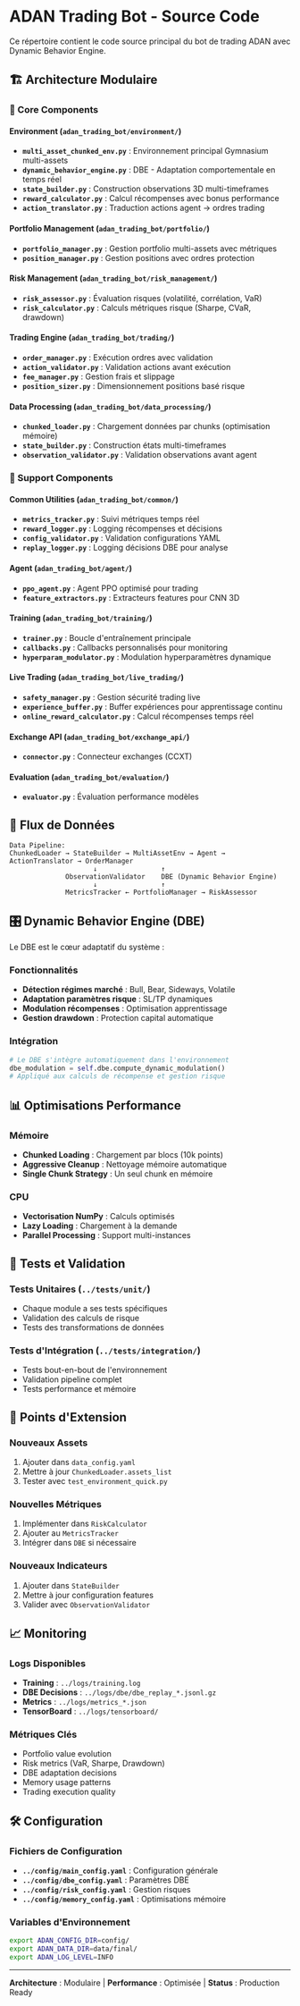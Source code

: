 # ADAN Trading Bot - Source Code

Ce répertoire contient le code source principal du bot de trading ADAN avec Dynamic Behavior Engine.

## 🏗️ Architecture Modulaire

### 🎯 Core Components

#### Environment (`adan_trading_bot/environment/`)
- **`multi_asset_chunked_env.py`** : Environnement principal Gymnasium multi-assets
- **`dynamic_behavior_engine.py`** : DBE - Adaptation comportementale en temps réel
- **`state_builder.py`** : Construction observations 3D multi-timeframes
- **`reward_calculator.py`** : Calcul récompenses avec bonus performance
- **`action_translator.py`** : Traduction actions agent → ordres trading

#### Portfolio Management (`adan_trading_bot/portfolio/`)
- **`portfolio_manager.py`** : Gestion portfolio multi-assets avec métriques
- **`position_manager.py`** : Gestion positions avec ordres protection

#### Risk Management (`adan_trading_bot/risk_management/`)
- **`risk_assessor.py`** : Évaluation risques (volatilité, corrélation, VaR)
- **`risk_calculator.py`** : Calculs métriques risque (Sharpe, CVaR, drawdown)

#### Trading Engine (`adan_trading_bot/trading/`)
- **`order_manager.py`** : Exécution ordres avec validation
- **`action_validator.py`** : Validation actions avant exécution
- **`fee_manager.py`** : Gestion frais et slippage
- **`position_sizer.py`** : Dimensionnement positions basé risque

#### Data Processing (`adan_trading_bot/data_processing/`)
- **`chunked_loader.py`** : Chargement données par chunks (optimisation mémoire)
- **`state_builder.py`** : Construction états multi-timeframes
- **`observation_validator.py`** : Validation observations avant agent

### 🔧 Support Components

#### Common Utilities (`adan_trading_bot/common/`)
- **`metrics_tracker.py`** : Suivi métriques temps réel
- **`reward_logger.py`** : Logging récompenses et décisions
- **`config_validator.py`** : Validation configurations YAML
- **`replay_logger.py`** : Logging décisions DBE pour analyse

#### Agent (`adan_trading_bot/agent/`)
- **`ppo_agent.py`** : Agent PPO optimisé pour trading
- **`feature_extractors.py`** : Extracteurs features pour CNN 3D

#### Training (`adan_trading_bot/training/`)
- **`trainer.py`** : Boucle d'entraînement principale
- **`callbacks.py`** : Callbacks personnalisés pour monitoring
- **`hyperparam_modulator.py`** : Modulation hyperparamètres dynamique

#### Live Trading (`adan_trading_bot/live_trading/`)
- **`safety_manager.py`** : Gestion sécurité trading live
- **`experience_buffer.py`** : Buffer expériences pour apprentissage continu
- **`online_reward_calculator.py`** : Calcul récompenses temps réel

#### Exchange API (`adan_trading_bot/exchange_api/`)
- **`connector.py`** : Connecteur exchanges (CCXT)

#### Evaluation (`adan_trading_bot/evaluation/`)
- **`evaluator.py`** : Évaluation performance modèles

## 🚀 Flux de Données

```
Data Pipeline:
ChunkedLoader → StateBuilder → MultiAssetEnv → Agent → ActionTranslator → OrderManager
                     ↓                ↑
              ObservationValidator    DBE (Dynamic Behavior Engine)
                     ↓                ↑
              MetricsTracker ← PortfolioManager → RiskAssessor
```

## 🎛️ Dynamic Behavior Engine (DBE)

Le DBE est le cœur adaptatif du système :

### Fonctionnalités
- **Détection régimes marché** : Bull, Bear, Sideways, Volatile
- **Adaptation paramètres risque** : SL/TP dynamiques
- **Modulation récompenses** : Optimisation apprentissage
- **Gestion drawdown** : Protection capital automatique

### Intégration
```python
# Le DBE s'intègre automatiquement dans l'environnement
dbe_modulation = self.dbe.compute_dynamic_modulation()
# Appliqué aux calculs de récompense et gestion risque
```

## 📊 Optimisations Performance

### Mémoire
- **Chunked Loading** : Chargement par blocs (10k points)
- **Aggressive Cleanup** : Nettoyage mémoire automatique
- **Single Chunk Strategy** : Un seul chunk en mémoire

### CPU
- **Vectorisation NumPy** : Calculs optimisés
- **Lazy Loading** : Chargement à la demande
- **Parallel Processing** : Support multi-instances

## 🧪 Tests et Validation

### Tests Unitaires (`../tests/unit/`)
- Chaque module a ses tests spécifiques
- Validation des calculs de risque
- Tests des transformations de données

### Tests d'Intégration (`../tests/integration/`)
- Tests bout-en-bout de l'environnement
- Validation pipeline complet
- Tests performance et mémoire

## 🔌 Points d'Extension

### Nouveaux Assets
1. Ajouter dans `data_config.yaml`
2. Mettre à jour `ChunkedLoader.assets_list`
3. Tester avec `test_environment_quick.py`

### Nouvelles Métriques
1. Implémenter dans `RiskCalculator`
2. Ajouter au `MetricsTracker`
3. Intégrer dans `DBE` si nécessaire

### Nouveaux Indicateurs
1. Ajouter dans `StateBuilder`
2. Mettre à jour configuration features
3. Valider avec `ObservationValidator`

## 📈 Monitoring

### Logs Disponibles
- **Training** : `../logs/training.log`
- **DBE Decisions** : `../logs/dbe/dbe_replay_*.jsonl.gz`
- **Metrics** : `../logs/metrics_*.json`
- **TensorBoard** : `../logs/tensorboard/`

### Métriques Clés
- Portfolio value evolution
- Risk metrics (VaR, Sharpe, Drawdown)
- DBE adaptation decisions
- Memory usage patterns
- Trading execution quality

## 🛠️ Configuration

### Fichiers de Configuration
- **`../config/main_config.yaml`** : Configuration générale
- **`../config/dbe_config.yaml`** : Paramètres DBE
- **`../config/risk_config.yaml`** : Gestion risques
- **`../config/memory_config.yaml`** : Optimisations mémoire

### Variables d'Environnement
```bash
export ADAN_CONFIG_DIR=config/
export ADAN_DATA_DIR=data/final/
export ADAN_LOG_LEVEL=INFO
```

---

**Architecture** : Modulaire | **Performance** : Optimisée | **Status** : Production Ready